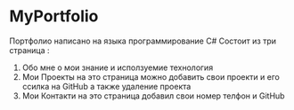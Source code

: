 # MyPortfolio

Портфолио написано на языка программирование С# 
Состоит из три страница :
1. Обо мне о мои знание и исползуемие технология
2. Мои Проекты на это страница можно добавить свои проекти и его ссилка на GitHub а также удаление проекта
3. Мои Контакти на это страница добавил свои номер телфон и  GitHub
